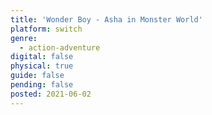 ```yaml
---
title: 'Wonder Boy - Asha in Monster World'
platform: switch
genre:
  - action-adventure
digital: false
physical: true
guide: false
pending: false
posted: 2021-06-02
---
```

